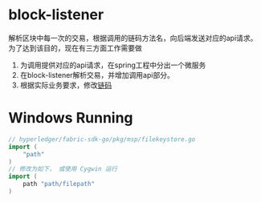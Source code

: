 # block-listener
解析区块中每一次的交易，根据调用的链码方法名，向后端发送对应的api请求。为了达到该目的，现在有三方面工作需要做

1. 为调用提供对应的api请求，在spring工程中分出一个微服务
2. 在block-listener解析交易，并增加调用api部分。
3. 根据实际业务要求，修改[链码](https://github.com/ParcelX/chaincode.git)


# Windows Running

```go
// hyperledger/fabric-sdk-go/pkg/msp/filekeystore.go
import (
	"path"
)
// 修改为如下， 或使用 Cygwin 运行
import (
	path "path/filepath"
)
```